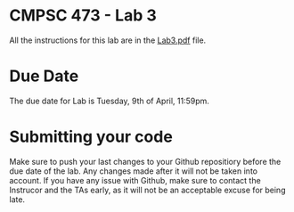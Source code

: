 # CMPSC 473 - Lab 3

All the instructions for this lab are in the [Lab3.pdf](Lab3.pdf) file. 

# Due Date

The due date for Lab is Tuesday, 9th of April, 11:59pm.

# Submitting your code

Make sure to push your last changes to your Github repositiory before the due date of the lab. Any changes made after it will not be taken into account. If you have any issue with Github, make sure to contact the Instrucor and the TAs early, as it will not be an acceptable excuse for being late.
